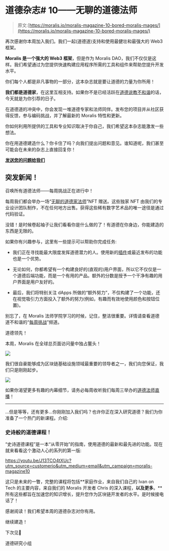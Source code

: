 # 道德杂志# 10——无聊的道德法师

> 原文:[https://moralis.io/moralis-magazine-10-bored-moralis-mages/](https://moralis.io/moralis-magazine-10-bored-moralis-mages/)

再次感谢你本周加入我们。我们一起(道德道)支持和使用最健壮和最强大的 Web3 框架。

**Moralis 是一个强大的 Web3 框架**，但是作为 Moralis DAO，我们不仅仅是这样。我们希望通过为您提供快速构建应用程序所需的工具和组件来帮助您提升开发水平。

你们每个人都是非凡事物的一部分，这本杂志就是要让道德的力量为你所用！

**我们都是道德家**，在这里互相支持。如果你不是已经活跃在[道德说教不和谐](https://discord.com/invite/P9N9HF97hH)的话，今天就是为你引荐的日子。

在道德道的冲突中，你会发现一堆道德专家和法师同伴。发布您的项目并从社区获得反馈，参与编码挑战，并了解最新的 Moralis 特性和更新。

你如何利用所提供的工具和专业知识取决于你自己，我们希望这本杂志能激发一些想法。

你在用道德建造什么？你卡住了吗？向我们提出问题和意见。谁知道呢，我们甚至可能会在未来的杂志上直接回复你！

[**发送您的问题给我们**](https://ivanontech.typeform.com/to/R9K5lnGe)

## **突发新闻！**

召唤所有道德法师——每周挑战正在进行中！

每周我们都会举办一场“[无聊的道德家法师](https://opensea.io/collection/boredmoralismages)”NFT 赠送。这些独家 NFT 由我们的专业设计团队制作，不在任何地方出售。获得这些稀有数字艺术品的唯一途径是通过代码验证。

没错！是时候卷起袖子让我们看看你是什么做的了！有道德在你身边，你能建造的东西是无限的。

如果你有兴趣参与，这里有一些提示可以帮助你完成任务:

*   我们正在寻找能最大限度发挥道德潜力的人。使用新的[插件](https://moralis.io/plugins/)或最近发布的功能也是一个优势。

*   无论如何，你都希望有一个构建良好的(直观的)用户界面，所以它不仅仅是一个道德后端功能，而是一个有用的产品。额外的分数是授予一个干净有趣的用户界面是用户友好的。

*   最后，我们将特别关注 dApps 所做的“额外努力”，不仅构建了一个功能，还在视觉吸引力方面投入了额外的努力(例如，有趣而有效地使用颜色和按钮位置)。

别忘了，在 Moralis 法师学院学习的时候，记住，整洁很重要。详情请查看道德道不和谐的“[每周挑战](https://discord.com/channels/819584798443569182/877589745503461426)”频道。

道德领先！

本周，Moralis 在全球总页面访问量中独占鳌头！

![](../Images/6633cae550ad655cf7a45a3f8c62657f.png)

我们很自豪能够成为区块链基础设施领域最重要的领导者之一，我们向您保证，我们只是刚刚起步。

![](../Images/55575cb7f8ab3071c3e75c4df77401be.png)

如果你渴望更多有趣的内幕细节，请务必每周收听我们每周三举办的[道德法师直播](https://www.youtube.com/playlist?list=PLFPZ8ai7J-iQrghCxgymkS9Eicfe82ijt)！

* * *

…但是等等，还有更多…你刚刚加入我们吗？也许你正在深入研究道德？我们为你准备了一个热门的新课程。介绍:

### 史诗般的道德课程！

“史诗道德课程”是一本“从零开始”的指南，使用道德的最新和最先进的功能。现在就来看看这个激动人心的系列的第一版:

https://youtu.be/J13TCO4tXUc?utm_source=customerio&utm_medium=email&utm_campaign=moralis-magazine10

这只是未来的一瞥，完整的课程将包括**家庭作业，来自我们自己的 Ivan on Tech 的主要内容，来自我们的 Moralis 开发者 Chris 的深入课程，**以及更多**。**所有这些都旨在加速您的知识增长，提升您作为区块链开发者的水平。是时候接电话了！

感谢阅读！我们希望本周的道德杂志对你有用。

继续建造！

下次见💚

道德研究小组